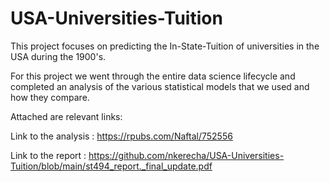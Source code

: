# USA-Universities-Tuition

This project focuses on predicting the In-State-Tuition of universities in the USA during the 1900's. 

For this project we went through the entire data science lifecycle and completed an analysis of the various statistical models that we used and how they compare. 

Attached are relevant links: 

Link to the analysis : https://rpubs.com/Naftal/752556

Link to the report   : https://github.com/nkerecha/USA-Universities-Tuition/blob/main/st494_report._final_update.pdf
